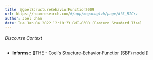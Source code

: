```yaml
---
title: @goelStructureBehaviorFunction2009
url: https://roamresearch.com/#/app/megacoglab/page/HfS_RICry
author: Joel Chan
date: Tue Jan 04 2022 12:10:33 GMT-0500 (Eastern Standard Time)
---
```




###### Discourse Context

- **Informs::** [[THE - Goel's Structure-Behavior-Function (SBF) model]]
